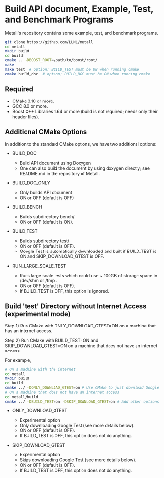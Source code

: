# Build API document, Example, Test, and Benchmark Programs
Metall's repository contains some example, test, and benchmark programs.

```bash
git clone https://github.com/LLNL/metall
cd metall
mkdir build
cd build
cmake .. -DBOOST_ROOT=/path/to/boost/root/
make
make test  # option; BUILD_TEST must be ON when running cmake
cmake build_doc  # option; BUILD_DOC must be ON when running cmake
```

## Required

 - CMake 3.10 or more.
 - GCC 8.0 or more.
 - Boost C++ Libraries 1.64 or more (build is not required; needs only their header files).


## Additional CMake Options

In addition to the standard CMake options, we have two additional options:

* BUILD_DOC
    * Build API document using Doxygen
    * One can also build the document by using doxygen directly; see README.md in the repository of Metall.

* BUILD_DOC_ONLY
    * Only builds API document
    * ON or OFF (default is OFF)

* BUILD_BENCH
    * Builds subdirectory bench/
    * ON or OFF (default is ON).
    
* BUILD_TEST
    * Builds subdirectory test/
    * ON or OFF (default is OFF).
    * Google Test is automatically downloaded and built if BUILD_TEST is ON and SKIP_DOWNLOAD_GTEST is OFF.

* RUN_LARGE_SCALE_TEST
    * Runs large scale tests which could use ~ 100GB of storage space in /dev/shm or /tmp..
    * ON or OFF (default is OFF).
    * If BUILD_TEST is OFF, this option is ignored.


## Build 'test' Directory without Internet Access (experimental mode)

Step 1) Run CMake with ONLY_DOWNLOAD_GTEST=ON on a machine that has an internet access.

Step 2) Run CMake with BUILD_TEST=ON and SKIP_DOWNLOAD_GTEST=ON on a machine that does not have an internet access


For example,
```bash
# On a machine with the internet
cd metall
mkdir build
cd build
cmake ../ -DONLY_DOWNLOAD_GTEST=on # Use CMake to just download Google Test
# On a machine that does not have an internet access
cd metall/build
cmake ../ -DBUILD_TEST=on -DSKIP_DOWNLOAD_GTEST=on # Add other options you want to use
```

* ONLY_DOWNLOAD_GTEST
    * Experimental option
    * Only downloading Google Test (see more details below).
    * ON or OFF (default is OFF).
    * If BUILD_TEST is OFF, this option does not do anything.

* SKIP_DOWNLOAD_GTEST
    * Experimental option
    * Skips downloading Google Test (see more details below).
    * ON or OFF (default is OFF).
    * If BUILD_TEST is OFF, this option does not do anything.

